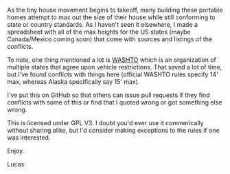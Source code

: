 As the tiny house movement begins to takeoff, many building these portable homes attempt to max out the size of their house while still conforming to state or country standards. As I haven't seen it elsewhere, I made a spreadsheet with all of the max  heights for the US states (maybe Canada/Mexico coming soon) that come with sources and listings of the conflicts.

To note, one thing mentioned a lot is <a href="http://www.washto.org/"> WASHTO</a> which is an organization of multiple states that agree upon vehicle restrictions. That saved a lot of time, but I've found conflicts with things here (official WASHTO rules specify 14' max, whereas Alaska specifically say 15' max).

I've put this on GitHub so that others can issue pull requests if they find conflicts with some of this or find that I quoted wrong or got something else wrong. 

This is licensed under GPL V3. I doubt you'd ever use it commerically without sharing alike, but I'd consider making exceptions to the rules if one was interested.

Enjoy. 

Lucas
